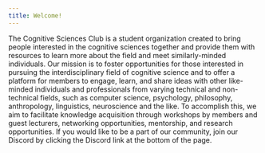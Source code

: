 ```yaml
---
title: Welcome!
---
```


The Cognitive Sciences Club is a student organization created to bring people interested in the cognitive sciences together and provide them with resources to learn more about the field and meet similarly-minded individuals. Our mission is to foster opportunities for those interested in pursuing the interdisciplinary field of cognitive science and to offer a platform for members to engage, learn, and share ideas with other like-minded individuals and professionals from varying technical and non-technical fields, such as computer science, psychology, philosophy, anthropology, linguistics, neuroscience and the like. To accomplish this, we aim to facilitate knowledge acquisition through workshops by members and guest lecturers, networking opportunities, mentorship, and research opportunities. If you would like to be a part of our community, join our Discord by clicking the Discord link at the bottom of the page.
